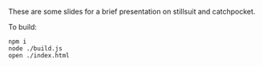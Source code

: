 These are some slides for a brief presentation on stillsuit and
catchpocket.

To build:

```
npm i
node ./build.js
open ./index.html
```
